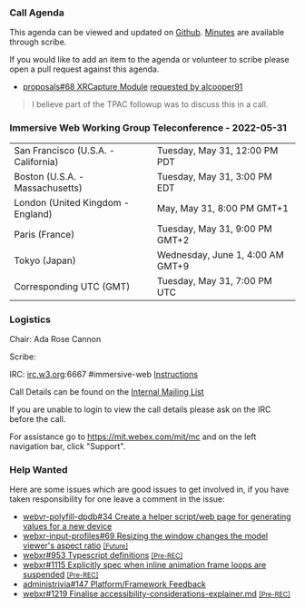 ### Call Agenda

This agenda can be viewed and updated on [Github](https://github.com/immersive-web/administrivia/blob/main/meetings/wg/2022-06-08-Immersive_Web_Working_Group_Teleconference-agenda.md). [Minutes](https://www.w3.org/2022/05/31-immersive-web-minutes.html) are available through scribe.

If you would like to add an item to the agenda or volunteer to scribe please open a pull request against this agenda.

* [proposals#68 XRCapture Module](https://github.com/immersive-web/proposals/issues/68) [requested by alcooper91](https://github.com/immersive-web/proposals/issues/68#issuecomment-957934506)
> I believe part of the TPAC followup was to discuss this in a call.

### Immersive Web Working Group Teleconference - 2022-05-31

<table>
<tr><td> San Francisco (U.S.A. - California) <td> Tuesday, May 31, 12:00 PM PDT
<tr><td> Boston (U.S.A. - Massachusetts) <td> Tuesday, May 31, 3:00 PM EDT
<tr><td> London (United Kingdom - England) <td> May, May 31, 8:00 PM GMT+1
<tr><td> Paris (France) <td> Tuesday, May 31, 9:00 PM GMT+2
<tr><td> Tokyo (Japan) <td> Wednesday, June 1, 4:00 AM GMT+9
<tr><td> Corresponding UTC (GMT) <td> Tuesday, May 31, 7:00 PM UTC
</table>

### Logistics

Chair: Ada Rose Cannon

Scribe:

IRC: [irc.w3.org](http://irc.w3.org/):6667 #immersive-web [Instructions](https://github.com/immersive-web/administrivia/blob/main/IRC.md)

Call Details can be found on the [Internal Mailing List](https://lists.w3.org/Archives/Member/internal-immersive-web/2019Feb/0002.html)

If you are unable to login to view the call details please ask on the IRC before the call.

For assistance go to https://mit.webex.com/mit/mc  and on the left navigation bar, click "Support".

### Help Wanted

Here are some issues which are good issues to get involved in, if you have taken responsibility for one leave a comment in the issue:

- [webvr-polyfill-dpdb#34 Create a helper script/web page for generating values for a new device](https://github.com/immersive-web/webvr-polyfill-dpdb/issues/34)
- [webxr-input-profiles#69 Resizing the window changes the model viewer's aspect ratio](https://github.com/immersive-web/webxr-input-profiles/issues/69) [<small>[Future]</small>](https://api.github.com/repos/immersive-web/webxr-input-profiles/milestones/4)
- [webxr#953 Typescript definitions](https://github.com/immersive-web/webxr/issues/953) [<small>[Pre-REC]</small>](https://api.github.com/repos/immersive-web/webxr/milestones/16)
- [webxr#1115 Explicitly spec when inline animation frame loops are suspended](https://github.com/immersive-web/webxr/issues/1115) [<small>[Pre-REC]</small>](https://api.github.com/repos/immersive-web/webxr/milestones/16)
- [administrivia#147 Platform/Framework Feedback](https://github.com/immersive-web/administrivia/issues/147)
- [webxr#1219 Finalise accessibility-considerations-explainer.md](https://github.com/immersive-web/webxr/issues/1219) [<small>[Pre-REC]</small>](https://api.github.com/repos/immersive-web/webxr/milestones/16)


              
